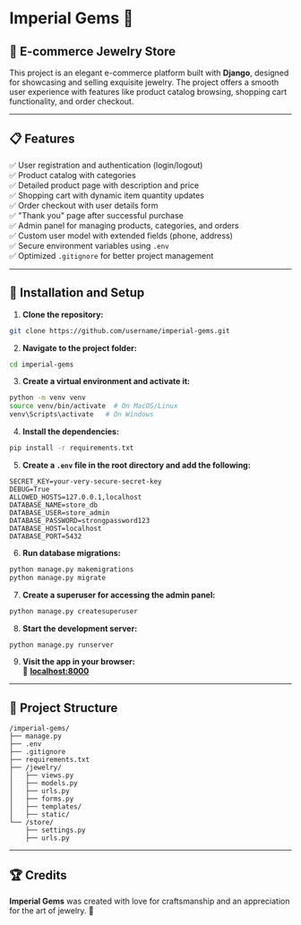 # Imperial Gems 💎

## 🛒 E-commerce Jewelry Store
This project is an elegant e-commerce platform built with **Django**, designed for showcasing and selling exquisite jewelry. The project offers a smooth user experience with features like product catalog browsing, shopping cart functionality, and order checkout.

---

## 📋 Features
✅ User registration and authentication (login/logout)  
✅ Product catalog with categories  
✅ Detailed product page with description and price  
✅ Shopping cart with dynamic item quantity updates  
✅ Order checkout with user details form  
✅ "Thank you" page after successful purchase  
✅ Admin panel for managing products, categories, and orders  
✅ Custom user model with extended fields (phone, address)  
✅ Secure environment variables using `.env`  
✅ Optimized `.gitignore` for better project management  

---

## 🚀 Installation and Setup
1. **Clone the repository:**
```bash
git clone https://github.com/username/imperial-gems.git
```

2. **Navigate to the project folder:**
```bash
cd imperial-gems
```

3. **Create a virtual environment and activate it:**
```bash
python -m venv venv
source venv/bin/activate  # On MacOS/Linux
venv\Scripts\activate   # On Windows
```

4. **Install the dependencies:**
```bash
pip install -r requirements.txt
```

5. **Create a `.env` file in the root directory and add the following:**
```
SECRET_KEY=your-very-secure-secret-key
DEBUG=True
ALLOWED_HOSTS=127.0.0.1,localhost
DATABASE_NAME=store_db
DATABASE_USER=store_admin
DATABASE_PASSWORD=strongpassword123
DATABASE_HOST=localhost
DATABASE_PORT=5432
```

6. **Run database migrations:**
```bash
python manage.py makemigrations
python manage.py migrate
```

7. **Create a superuser for accessing the admin panel:**
```bash
python manage.py createsuperuser
```

8. **Start the development server:**
```bash
python manage.py runserver
```

9. **Visit the app in your browser:**  
🔗 **[localhost:8000](http://localhost:8000)**

---

## 📂 Project Structure
```
/imperial-gems/
├── manage.py
├── .env
├── .gitignore
├── requirements.txt
├── /jewelry/
│   ├── views.py
│   ├── models.py
│   ├── urls.py
│   ├── forms.py
│   ├── templates/
│   ├── static/
└── /store/
    ├── settings.py
    ├── urls.py
```

---

## 🏆 Credits
**Imperial Gems** was created with love for craftsmanship and an appreciation for the art of jewelry. 💎